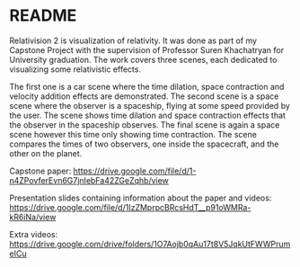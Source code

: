 # README #

Relativision 2 is visualization of relativity. It was done as part of my Capstone Project with the supervision of Professor Suren Khachatryan for University graduation. The work covers three scenes, each dedicated to visualizing some relativistic effects. 

The first one is a car scene where the time dilation, space contraction and velocity addition effects are demonstrated. The second scene is a space scene where the observer is a spaceship, flying at some speed provided by the user. The scene shows time dilation and space contraction effects that the observer in the spaceship observes. The final scene is again a space scene however this time only showing time contraction. The scene compares the times of two observers, one inside the spacecraft, and the other on the planet. 

Capstone paper:
https://drive.google.com/file/d/1-n4ZPovferEvn6G7jnIebFa42ZGeZqhb/view

Presentation slides containing information about the paper and videos:
https://drive.google.com/file/d/1IzZMprpcBRcsHdT__p91oWMRa-kR6iNa/view

Extra videos:
https://drive.google.com/drive/folders/1O7Aojb0qAu17t8V5JqkUtFWWPrumeICu
